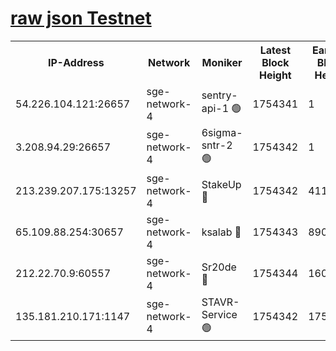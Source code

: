 
[raw json Testnet](https://rpc-check.sget.stavr.tech/sget/rpc-sget-result.json)
=


<table><tr><th>IP-Address</th><th>Network</th><th>Moniker</th><th>Latest Block Height</th><th>Earliest Block Height</th><th>Catching Up</th><th>Tx Index</th><th>Voting Power</th><th>Scan Time</th></tr><tr><td>54.226.104.121:26657</td><td>sge-network-4</td><td>sentry-api-1 🟢</td><td>1754341</td><td>1</td><td>False</td><td>on</td><td>0</td><td>2024-02-27T01:05:35.159413439UTC</td></tr><tr><td>3.208.94.29:26657</td><td>sge-network-4</td><td>6sigma-sntr-2 🟢</td><td>1754342</td><td>1</td><td>False</td><td>on</td><td>0</td><td>2024-02-27T01:05:42.412631967UTC</td></tr><tr><td>213.239.207.175:13257</td><td>sge-network-4</td><td>StakeUp 🔴</td><td>1754342</td><td>411001</td><td>False</td><td>off</td><td>100</td><td>2024-02-27T01:05:41.510305696UTC</td></tr><tr><td>65.109.88.254:30657</td><td>sge-network-4</td><td>ksalab 🔴</td><td>1754343</td><td>890001</td><td>False</td><td>off</td><td>2308</td><td>2024-02-27T01:05:48.832034996UTC</td></tr><tr><td>212.22.70.9:60557</td><td>sge-network-4</td><td>Sr20de 🔴</td><td>1754344</td><td>1608978</td><td>False</td><td>on</td><td>104</td><td>2024-02-27T01:05:51.234023315UTC</td></tr><tr><td>135.181.210.171:1147</td><td>sge-network-4</td><td>STAVR-Service 🟢</td><td>1754342</td><td>1752001</td><td>False</td><td>on</td><td>0</td><td>2024-02-27T01:05:41.834757284UTC</td></tr></table>
